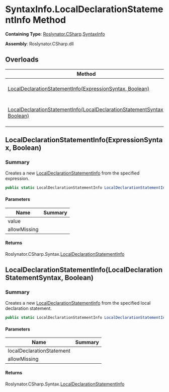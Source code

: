 # SyntaxInfo\.LocalDeclarationStatementInfo Method

**Containing Type**: [Roslynator.CSharp](../../README.md)\.[SyntaxInfo](../README.md)

**Assembly**: Roslynator\.CSharp\.dll

## Overloads

| Method | Summary |
| ------ | ------- |
| [LocalDeclarationStatementInfo(ExpressionSyntax, Boolean)](#Roslynator_CSharp_SyntaxInfo_LocalDeclarationStatementInfo_Microsoft_CodeAnalysis_CSharp_Syntax_ExpressionSyntax_System_Boolean_) | Creates a new [LocalDeclarationStatementInfo](../../Syntax/LocalDeclarationStatementInfo/README.md) from the specified expression\. |
| [LocalDeclarationStatementInfo(LocalDeclarationStatementSyntax, Boolean)](#Roslynator_CSharp_SyntaxInfo_LocalDeclarationStatementInfo_Microsoft_CodeAnalysis_CSharp_Syntax_LocalDeclarationStatementSyntax_System_Boolean_) | Creates a new [LocalDeclarationStatementInfo](../../Syntax/LocalDeclarationStatementInfo/README.md) from the specified local declaration statement\. |

## LocalDeclarationStatementInfo\(ExpressionSyntax, Boolean\)<a name="Roslynator_CSharp_SyntaxInfo_LocalDeclarationStatementInfo_Microsoft_CodeAnalysis_CSharp_Syntax_ExpressionSyntax_System_Boolean_"></a>

### Summary

Creates a new [LocalDeclarationStatementInfo](../../Syntax/LocalDeclarationStatementInfo/README.md) from the specified expression\.

```csharp
public static LocalDeclarationStatementInfo LocalDeclarationStatementInfo(ExpressionSyntax value, bool allowMissing = false)
```

#### Parameters

| Name | Summary |
| ---- | ------- |
| value | |
| allowMissing | |

#### Returns

Roslynator\.CSharp\.Syntax\.[LocalDeclarationStatementInfo](../../Syntax/LocalDeclarationStatementInfo/README.md)

## LocalDeclarationStatementInfo\(LocalDeclarationStatementSyntax, Boolean\)<a name="Roslynator_CSharp_SyntaxInfo_LocalDeclarationStatementInfo_Microsoft_CodeAnalysis_CSharp_Syntax_LocalDeclarationStatementSyntax_System_Boolean_"></a>

### Summary

Creates a new [LocalDeclarationStatementInfo](../../Syntax/LocalDeclarationStatementInfo/README.md) from the specified local declaration statement\.

```csharp
public static LocalDeclarationStatementInfo LocalDeclarationStatementInfo(LocalDeclarationStatementSyntax localDeclarationStatement, bool allowMissing = false)
```

#### Parameters

| Name | Summary |
| ---- | ------- |
| localDeclarationStatement | |
| allowMissing | |

#### Returns

Roslynator\.CSharp\.Syntax\.[LocalDeclarationStatementInfo](../../Syntax/LocalDeclarationStatementInfo/README.md)


